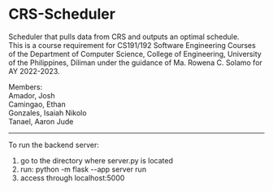 # CRS-Scheduler

Scheduler that pulls data from CRS and outputs an optimal schedule.  
This is a course requirement for CS191/192 Software Engineering Courses of the Department of Computer Science, College of Engineering, University of the Philippines, Diliman under the guidance of Ma. Rowena C. Solamo for AY 2022-2023.  

Members:   
Amador, Josh  
Camingao, Ethan  
Gonzales, Isaiah Nikolo  
Tanael, Aaron Jude  

---------------------------------------------------------
To run the backend server:
1. go to the directory where server.py is located
2. run: python -m flask --app server run
3. access through localhost:5000

